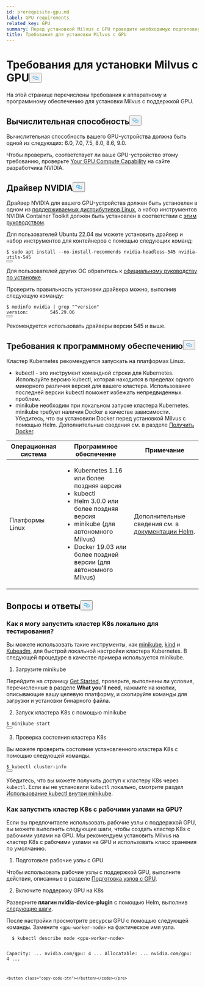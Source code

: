 ```yaml
---
id: prerequisite-gpu.md
label: GPU requirements
related_key: GPU
summary: Перед установкой Milvus с GPU проведите необходимую подготовку.
title: Требования для установки Milvus с GPU
---
```

<h1 id="Requirements-for-Installing-Milvus-with-GPU" class="common-anchor-header">Требования для установки Milvus с GPU<button data-href="#Requirements-for-Installing-Milvus-with-GPU" class="anchor-icon" translate="no">
      <svg translate="no"
        aria-hidden="true"
        focusable="false"
        height="20"
        version="1.1"
        viewBox="0 0 16 16"
        width="16"
      >
        <path
          fill="#0092E4"
          fill-rule="evenodd"
          d="M4 9h1v1H4c-1.5 0-3-1.69-3-3.5S2.55 3 4 3h4c1.45 0 3 1.69 3 3.5 0 1.41-.91 2.72-2 3.25V8.59c.58-.45 1-1.27 1-2.09C10 5.22 8.98 4 8 4H4c-.98 0-2 1.22-2 2.5S3 9 4 9zm9-3h-1v1h1c1 0 2 1.22 2 2.5S13.98 12 13 12H9c-.98 0-2-1.22-2-2.5 0-.83.42-1.64 1-2.09V6.25c-1.09.53-2 1.84-2 3.25C6 11.31 7.55 13 9 13h4c1.45 0 3-1.69 3-3.5S14.5 6 13 6z"
        ></path>
      </svg>
    </button></h1><p>На этой странице перечислены требования к аппаратному и программному обеспечению для установки Milvus с поддержкой GPU.</p>
<h2 id="Compute-capability" class="common-anchor-header">Вычислительная способность<button data-href="#Compute-capability" class="anchor-icon" translate="no">
      <svg translate="no"
        aria-hidden="true"
        focusable="false"
        height="20"
        version="1.1"
        viewBox="0 0 16 16"
        width="16"
      >
        <path
          fill="#0092E4"
          fill-rule="evenodd"
          d="M4 9h1v1H4c-1.5 0-3-1.69-3-3.5S2.55 3 4 3h4c1.45 0 3 1.69 3 3.5 0 1.41-.91 2.72-2 3.25V8.59c.58-.45 1-1.27 1-2.09C10 5.22 8.98 4 8 4H4c-.98 0-2 1.22-2 2.5S3 9 4 9zm9-3h-1v1h1c1 0 2 1.22 2 2.5S13.98 12 13 12H9c-.98 0-2-1.22-2-2.5 0-.83.42-1.64 1-2.09V6.25c-1.09.53-2 1.84-2 3.25C6 11.31 7.55 13 9 13h4c1.45 0 3-1.69 3-3.5S14.5 6 13 6z"
        ></path>
      </svg>
    </button></h2><p>Вычислительная способность вашего GPU-устройства должна быть одной из следующих: 6.0, 7.0, 7.5, 8.0, 8.6, 9.0.</p>
<p>Чтобы проверить, соответствует ли ваше GPU-устройство этому требованию, проверьте <a href="https://developer.nvidia.com/cuda-gpus">Your GPU Compute Capability</a> на сайте разработчика NVIDIA.</p>
<h2 id="NVIDIA-driver" class="common-anchor-header">Драйвер NVIDIA<button data-href="#NVIDIA-driver" class="anchor-icon" translate="no">
      <svg translate="no"
        aria-hidden="true"
        focusable="false"
        height="20"
        version="1.1"
        viewBox="0 0 16 16"
        width="16"
      >
        <path
          fill="#0092E4"
          fill-rule="evenodd"
          d="M4 9h1v1H4c-1.5 0-3-1.69-3-3.5S2.55 3 4 3h4c1.45 0 3 1.69 3 3.5 0 1.41-.91 2.72-2 3.25V8.59c.58-.45 1-1.27 1-2.09C10 5.22 8.98 4 8 4H4c-.98 0-2 1.22-2 2.5S3 9 4 9zm9-3h-1v1h1c1 0 2 1.22 2 2.5S13.98 12 13 12H9c-.98 0-2-1.22-2-2.5 0-.83.42-1.64 1-2.09V6.25c-1.09.53-2 1.84-2 3.25C6 11.31 7.55 13 9 13h4c1.45 0 3-1.69 3-3.5S14.5 6 13 6z"
        ></path>
      </svg>
    </button></h2><p>Драйвер NVIDIA для вашего GPU-устройства должен быть установлен в одном из <a href="https://docs.nvidia.com/datacenter/cloud-native/container-toolkit/latest/install-guide.html#linux-distributions">поддерживаемых дистрибутивов Linux</a>, а набор инструментов NVIDIA Container Toolkit должен быть установлен в соответствии с <a href="https://docs.nvidia.com/datacenter/cloud-native/container-toolkit/latest/install-guide.html">этим руководством</a>.</p>
<p>Для пользователей Ubuntu 22.04 вы можете установить драйвер и набор инструментов для контейнеров с помощью следующих команд:</p>
<pre><code translate="no" class="language-shell"><span class="hljs-meta prompt_">$ </span><span class="language-bash"><span class="hljs-built_in">sudo</span> apt install --no-install-recommends nvidia-headless-545 nvidia-utils-545</span>
<button class="copy-code-btn"></button></code></pre>
<p>Для пользователей других ОС обратитесь к <a href="https://docs.nvidia.com/datacenter/cloud-native/container-toolkit/install-guide.html#installing-on-ubuntu-and-debian">официальному руководству по установке</a>.</p>
<p>Проверить правильность установки драйвера можно, выполнив следующую команду:</p>
<pre><code translate="no" class="language-shell"><span class="hljs-meta prompt_">$ </span><span class="language-bash">modinfo nvidia | grep <span class="hljs-string">&quot;^version&quot;</span></span>
version:        545.29.06
<button class="copy-code-btn"></button></code></pre>
<p>Рекомендуется использовать драйверы версии 545 и выше.</p>
<h2 id="Software-requirements" class="common-anchor-header">Требования к программному обеспечению<button data-href="#Software-requirements" class="anchor-icon" translate="no">
      <svg translate="no"
        aria-hidden="true"
        focusable="false"
        height="20"
        version="1.1"
        viewBox="0 0 16 16"
        width="16"
      >
        <path
          fill="#0092E4"
          fill-rule="evenodd"
          d="M4 9h1v1H4c-1.5 0-3-1.69-3-3.5S2.55 3 4 3h4c1.45 0 3 1.69 3 3.5 0 1.41-.91 2.72-2 3.25V8.59c.58-.45 1-1.27 1-2.09C10 5.22 8.98 4 8 4H4c-.98 0-2 1.22-2 2.5S3 9 4 9zm9-3h-1v1h1c1 0 2 1.22 2 2.5S13.98 12 13 12H9c-.98 0-2-1.22-2-2.5 0-.83.42-1.64 1-2.09V6.25c-1.09.53-2 1.84-2 3.25C6 11.31 7.55 13 9 13h4c1.45 0 3-1.69 3-3.5S14.5 6 13 6z"
        ></path>
      </svg>
    </button></h2><p>Кластер Kubernetes рекомендуется запускать на платформах Linux.</p>
<ul>
<li>kubectl - это инструмент командной строки для Kubernetes. Используйте версию kubectl, которая находится в пределах одного минорного различия версий для вашего кластера. Использование последней версии kubectl поможет избежать непредвиденных проблем.</li>
<li>minikube необходим при локальном запуске кластера Kubernetes. minikube требует наличия Docker в качестве зависимости. Убедитесь, что вы установили Docker перед установкой Milvus с помощью Helm. Дополнительные сведения см. в разделе <a href="https://docs.docker.com/get-docker">Получить Docker</a>.</li>
</ul>
<table>
<thead>
<tr><th>Операционная система</th><th>Программное обеспечение</th><th>Примечание</th></tr>
</thead>
<tbody>
<tr><td>Платформы Linux</td><td><ul><li>Kubernetes 1.16 или более поздняя версия</li><li>kubectl</li><li>Helm 3.0.0 или более поздняя версия</li><li>minikube (для автономного Milvus)</li><li>Docker 19.03 или более поздней версии (для автономного Milvus)</li></ul></td><td>Дополнительные сведения см. в <a href="https://helm.sh/docs/">документации Helm</a>.</td></tr>
</tbody>
</table>
<h2 id="FAQs" class="common-anchor-header">Вопросы и ответы<button data-href="#FAQs" class="anchor-icon" translate="no">
      <svg translate="no"
        aria-hidden="true"
        focusable="false"
        height="20"
        version="1.1"
        viewBox="0 0 16 16"
        width="16"
      >
        <path
          fill="#0092E4"
          fill-rule="evenodd"
          d="M4 9h1v1H4c-1.5 0-3-1.69-3-3.5S2.55 3 4 3h4c1.45 0 3 1.69 3 3.5 0 1.41-.91 2.72-2 3.25V8.59c.58-.45 1-1.27 1-2.09C10 5.22 8.98 4 8 4H4c-.98 0-2 1.22-2 2.5S3 9 4 9zm9-3h-1v1h1c1 0 2 1.22 2 2.5S13.98 12 13 12H9c-.98 0-2-1.22-2-2.5 0-.83.42-1.64 1-2.09V6.25c-1.09.53-2 1.84-2 3.25C6 11.31 7.55 13 9 13h4c1.45 0 3-1.69 3-3.5S14.5 6 13 6z"
        ></path>
      </svg>
    </button></h2><h3 id="How-can-I-start-a-K8s-cluster-locally-for-test-purposes" class="common-anchor-header">Как я могу запустить кластер K8s локально для тестирования?</h3><p>Вы можете использовать такие инструменты, как <a href="https://minikube.sigs.k8s.io/docs/">minikube</a>, <a href="https://kind.sigs.k8s.io/">kind</a> и <a href="https://kubernetes.io/docs/reference/setup-tools/kubeadm/">Kubeadm</a>, для быстрой локальной настройки кластера Kubernetes. В следующей процедуре в качестве примера используется minikube.</p>
<ol>
<li>Загрузите minikube</li>
</ol>
<p>Перейдите на страницу <a href="https://minikube.sigs.k8s.io/docs/start/">Get Started</a>, проверьте, выполнены ли условия, перечисленные в разделе <strong>What you'll need</strong>, нажмите на кнопки, описывающие вашу целевую платформу, и скопируйте команды для загрузки и установки бинарного файла.</p>
<ol start="2">
<li>Запуск кластера K8s с помощью minikube</li>
</ol>
<pre><code translate="no" class="language-shell"><span class="hljs-meta prompt_">$ </span><span class="language-bash">minikube start</span>
<button class="copy-code-btn"></button></code></pre>
<ol start="3">
<li>Проверка состояния кластера K8s</li>
</ol>
<p>Вы можете проверить состояние установленного кластера K8s с помощью следующей команды.</p>
<pre><code translate="no" class="language-shell"><span class="hljs-meta prompt_">$ </span><span class="language-bash">kubectl cluster-info</span>
<button class="copy-code-btn"></button></code></pre>
<div class="alert note">
<p>Убедитесь, что вы можете получить доступ к кластеру K8s через <code translate="no">kubectl</code>. Если вы не установили <code translate="no">kubectl</code> локально, смотрите раздел <a href="https://minikube.sigs.k8s.io/docs/handbook/kubectl/">Использование kubectl внутри minikube</a>.</p>
</div>
<h3 id="How-can-I-start-a-K8s-cluster-with-GPU-worker-nodes" class="common-anchor-header">Как запустить кластер K8s с рабочими узлами на GPU?</h3><p>Если вы предпочитаете использовать рабочие узлы с поддержкой GPU, вы можете выполнить следующие шаги, чтобы создать кластер K8s с рабочими узлами на GPU. Мы рекомендуем установить Milvus на кластер K8s с рабочими узлами на GPU и использовать класс хранения по умолчанию.</p>
<ol>
<li>Подготовьте рабочие узлы с GPU</li>
</ol>
<p>Чтобы использовать рабочие узлы с поддержкой GPU, выполните действия, описанные в разделе <a href="https://gitlab.com/nvidia/kubernetes/device-plugin/-/blob/main/README.md#preparing-your-gpu-nodes">Подготовка узлов с GPU</a>.</p>
<ol start="2">
<li>Включите поддержку GPU на K8s</li>
</ol>
<p>Разверните <strong>плагин nvidia-device-plugin</strong> с помощью Helm, выполнив <a href="https://gitlab.com/nvidia/kubernetes/device-plugin/-/blob/main/README.md#deployment-via-helm">следующие шаги</a>.</p>
<p>После настройки просмотрите ресурсы GPU с помощью следующей команды. Замените <code translate="no">&lt;gpu-worker-node&gt;</code> на фактическое имя узла.</p>
<pre><code translate="no" class="language-shell"><span class="hljs-meta prompt_">  $ </span><span class="language-bash">kubectl describe node &lt;gpu-worker-node&gt;</span>

  Capacity:
  ...
  nvidia.com/gpu:     4
  ...
  Allocatable:
  ...
  nvidia.com/gpu:     4
  ...
  ```  
<button class="copy-code-btn"></button></code></pre>
